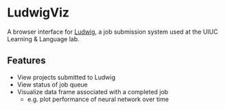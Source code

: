 # LudwigViz


A browser interface for [Ludwig](https://github.com/phueb/Ludwig), a job submission system used at the UIUC Learning & Language lab.

## Features

* View projects submitted to Ludwig
* View status of job queue
* Visualize data frame associated with a completed job
  * e.g. plot performance of neural network over time
